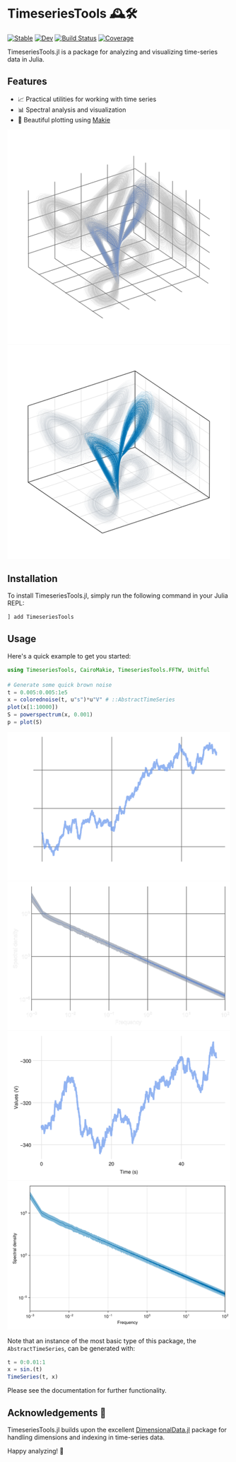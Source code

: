 # TimeseriesTools 🕰️🛠️

[![Stable](https://img.shields.io/badge/docs-stable-blue.svg)](https://brendanjohnharris.github.io/TimeseriesTools.jl/stable/)
[![Dev](https://img.shields.io/badge/docs-dev-blue.svg)](https://brendanjohnharris.github.io/TimeseriesTools.jl/dev/)
[![Build Status](https://github.com/brendanjohnharris/TimeseriesTools.jl/actions/workflows/CI.yml/badge.svg?branch=main)](https://github.com/brendanjohnharris/TimeseriesTools.jl/actions/workflows/CI.yml?query=branch%3Amain)
[![Coverage](https://codecov.io/gh/brendanjohnharris/TimeseriesTools.jl/branch/main/graph/badge.svg)](https://codecov.io/gh/brendanjohnharris/TimeseriesTools.jl)


TimeseriesTools.jl is a package for analyzing and visualizing time-series data in Julia.

## Features

- 📈 Practical utilities for working with time series
- 📊 Spectral analysis and visualization
- 🌈 Beautiful plotting using [Makie](https://github.com/MakieOrg/Makie.jl)

![Example Shadow Plot](test/shadows_dark.png#gh-dark-mode-only)
![Example Shadow Plot](test/shadows.png#gh-light-mode-only)

## Installation

To install TimeseriesTools.jl, simply run the following command in your Julia REPL:

```julia
] add TimeseriesTools
```

## Usage

Here's a quick example to get you started:

```julia
using TimeseriesTools, CairoMakie, TimeseriesTools.FFTW, Unitful

# Generate some quick brown noise
t = 0.005:0.005:1e5
x = colorednoise(t, u"s")*u"V" # ::AbstractTimeSeries
plot(x[1:10000])
S = powerspectrum(x, 0.001)
p = plot(S)
```

![Example Time-series Plot](test/timeseries_dark.png#gh-dark-mode-only)
![Example Spectrum Plot](test/powerspectrum_dark.png#gh-dark-mode-only)
![Example Time-series Plot](test/timeseries.png#gh-light-mode-only)
![Example Spectrum Plot](test/powerspectrum.png#gh-light-mode-only)

Note that an instance of the most basic type of this package, the `AbstractTimeSeries`, can be generated with:
```julia
t = 0:0.01:1
x = sin.(t)
TimeSeries(t, x)
```
Please see the documentation for further functionality.

## Acknowledgements 🙏

TimeseriesTools.jl builds upon the excellent [DimensionalData.jl](https://github.com/rafaqz/DimensionalData.jl) package for handling dimensions and indexing in time-series data.

Happy analyzing! 🚀